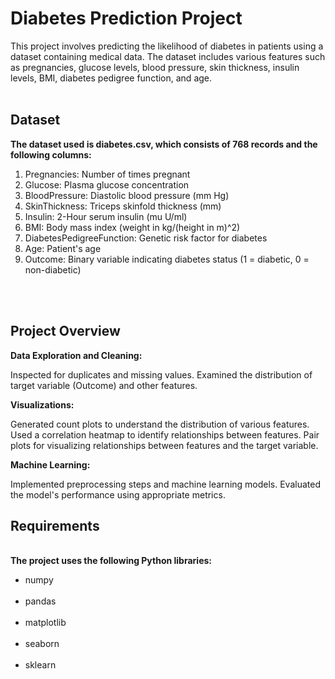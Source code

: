 <h1>Diabetes Prediction Project</h1>
This project involves predicting the likelihood of diabetes in patients using a dataset containing medical data. The dataset includes various features such as pregnancies, glucose levels, blood pressure, skin thickness, insulin levels, BMI, diabetes pedigree function, and age.
<br><br>
<h2>Dataset</h2>
<b>The dataset used is diabetes.csv, which consists of 768 records and the following columns:</b>
<ol>
  
<li>Pregnancies: Number of times pregnant<br></li>
<li>Glucose: Plasma glucose concentration<br></li>
<li>BloodPressure: Diastolic blood pressure (mm Hg)<br></li>
<li>SkinThickness: Triceps skinfold thickness (mm)<br></li>
<li>Insulin: 2-Hour serum insulin (mu U/ml)<br></li>
<li>BMI: Body mass index (weight in kg/(height in m)^2)<br></li>
<li>DiabetesPedigreeFunction: Genetic risk factor for diabetes<br></li>
<li>Age: Patient's age<br></li>
<li>Outcome: Binary variable indicating diabetes status (1 = diabetic, 0 = non-diabetic)<br></li>
</ol>
<br><br>

<h2>Project Overview</h2>
<b>Data Exploration and Cleaning:</b>

Inspected for duplicates and missing values.
Examined the distribution of target variable (Outcome) and other features.<br>

<b>Visualizations:</b>

Generated count plots to understand the distribution of various features.
Used a correlation heatmap to identify relationships between features.
Pair plots for visualizing relationships between features and the target variable.<br>

<b>Machine Learning:</b>

Implemented preprocessing steps and machine learning models.
Evaluated the model's performance using appropriate metrics.<br>

<h2>Requirements</h2><br>
<b>The project uses the following Python libraries:</b>
<ul>
  
<li>numpy</li><br>
<li>pandas</li><br>
<li>matplotlib</li><br>
<li>seaborn</li><br>
<li>sklearn</li><br>
</ul>
